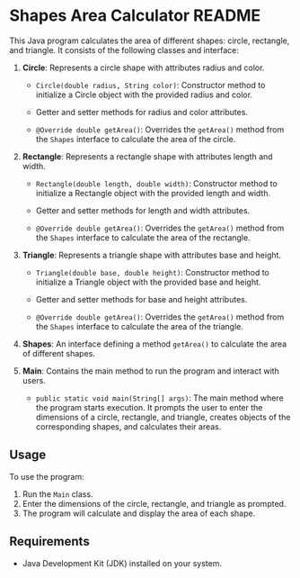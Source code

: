 # Shapes Area Calculator README

This Java program calculates the area of different shapes: circle, rectangle, and triangle. It consists of the following classes and interface:

1. **Circle**: Represents a circle shape with attributes radius and color.

   - `Circle(double radius, String color)`: Constructor method to initialize a Circle object with the provided radius and color.
   
   - Getter and setter methods for radius and color attributes.
   
   - `@Override double getArea()`: Overrides the `getArea()` method from the `Shapes` interface to calculate the area of the circle.

2. **Rectangle**: Represents a rectangle shape with attributes length and width.

   - `Rectangle(double length, double width)`: Constructor method to initialize a Rectangle object with the provided length and width.
   
   - Getter and setter methods for length and width attributes.
   
   - `@Override double getArea()`: Overrides the `getArea()` method from the `Shapes` interface to calculate the area of the rectangle.

3. **Triangle**: Represents a triangle shape with attributes base and height.

   - `Triangle(double base, double height)`: Constructor method to initialize a Triangle object with the provided base and height.
   
   - Getter and setter methods for base and height attributes.
   
   - `@Override double getArea()`: Overrides the `getArea()` method from the `Shapes` interface to calculate the area of the triangle.

4. **Shapes**: An interface defining a method `getArea()` to calculate the area of different shapes.

5. **Main**: Contains the main method to run the program and interact with users.

   - `public static void main(String[] args)`: The main method where the program starts execution. It prompts the user to enter the dimensions of a circle, rectangle, and triangle, creates objects of the corresponding shapes, and calculates their areas.

## Usage

To use the program:

1. Run the `Main` class.
2. Enter the dimensions of the circle, rectangle, and triangle as prompted.
3. The program will calculate and display the area of each shape.

## Requirements

- Java Development Kit (JDK) installed on your system.

